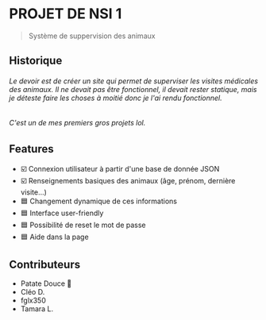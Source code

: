 # PROJET DE NSI 1
> Système de suppervision des animaux

## Historique
###### Le devoir est de créer un site qui permet de superviser les visites médicales des animaux. Il ne devait pas être fonctionnel, il devait rester statique, mais je déteste faire les choses à moitié donc je l'ai rendu fonctionnel.
###### C'est un de mes premiers gros projets lol.

## Features
- :ballot_box_with_check: Connexion utilisateur à partir d'une base de donnée JSON
- :ballot_box_with_check: Renseignements basiques des animaux (âge, prénom, dernière visite...)
- :blue_square: Changement dynamique de ces informations
- :blue_square: Interface user-friendly
- :blue_square: Possibilité de reset le mot de passe
- :blue_square: Aide dans la page

## Contributeurs
- Patate Douce 👑
- Cléo D.
- fglx350
- Tamara L.
